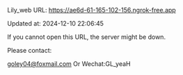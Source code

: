 Lily_web URL: https://ae6d-61-165-102-156.ngrok-free.app

Updated at: 2024-12-10 22:06:45

If you cannot open this URL, the server might be down.

Please contact: 

goley04@foxmail.com Or Wechat:GL_yeaH